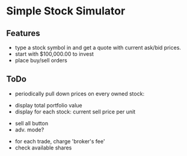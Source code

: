 # Simple Stock Simulator

## Features 
* type a stock symbol in and get a quote with current ask/bid prices.
* start with $100,000.00 to invest
* place buy/sell orders

## ToDo
* periodically pull down prices on every owned stock:
 - display total portfolio value
 - display for each stock: current sell price per unit
* sell all button
* adv. mode?
 - for each trade, charge 'broker's fee'
 - check available shares
